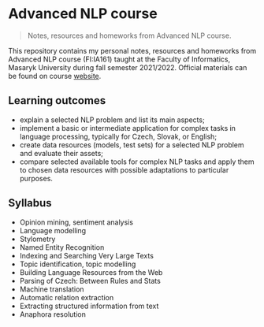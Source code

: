 # Advanced NLP course

> Notes, resources and homeworks from Advanced NLP course.

This repository contains my personal notes, resources and homeworks from Advanced NLP course (FI:IA161) taught at the Faculty of Informatics, Masaryk University during fall semester 2021/2022. Official materials can be found on course [website](https://nlp.fi.muni.cz/en/AdvancedNlpCourse).

## Learning outcomes

 - explain a selected NLP problem and list its main aspects;
 - implement a basic or intermediate application for complex tasks in language processing, typically for Czech, Slovak, or English;
 - create data resources (models, test sets) for a selected NLP problem and evaluate their assets;
 - compare selected available tools for complex NLP tasks and apply them to chosen data resources with possible adaptations to particular purposes.

## Syllabus

 - Opinion mining, sentiment analysis 
 - Language modelling
 - Stylometry
 - Named Entity Recognition
 - Indexing and Searching Very Large Texts
 - Topic identification, topic modelling
 - Building Language Resources from the Web
 - Parsing of Czech: Between Rules and Stats
 - Machine translation
 - Automatic relation extraction
 - Extracting structured information from text
 - Anaphora resolution
